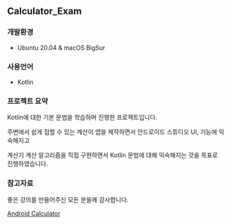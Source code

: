 ## Calculator_Exam

### 개발환경
* Ubuntu 20.04 & macOS BigSur
### 사용언어
* Kotlin

### 프로젝트 요약
Kotlin에 대한 기본 문법을 학습하며 진행한 프로젝트입니다.

주변에서 쉽게 접할 수 있는 계산이 앱을 제작하면서 안드로이드 스튜디오 UI, 기능에 익숙해지고

계산기 계산 알고리즘을 직접 구현하면서 Kotlin 문법에 대해 익숙해지는 것을 목표로 진행하였습니다.

### 참고자료
좋은 강의를 만들어주신 모든 분들께 감사합니다.

[Android Calculator](https://www.youtube.com/playlist?list=PLpc1_FLg4LiOtniOy_QH5uxvzZzHpXjZx)

